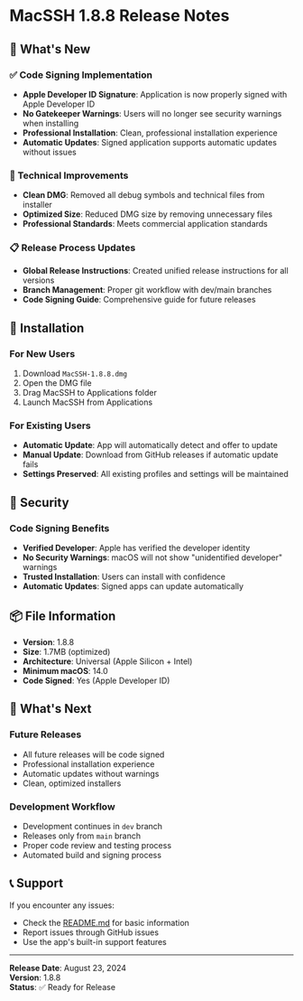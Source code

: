 # MacSSH 1.8.8 Release Notes

## 🎉 What's New

### ✅ Code Signing Implementation
- **Apple Developer ID Signature**: Application is now properly signed with Apple Developer ID
- **No Gatekeeper Warnings**: Users will no longer see security warnings when installing
- **Professional Installation**: Clean, professional installation experience
- **Automatic Updates**: Signed application supports automatic updates without issues

### 🔧 Technical Improvements
- **Clean DMG**: Removed all debug symbols and technical files from installer
- **Optimized Size**: Reduced DMG size by removing unnecessary files
- **Professional Standards**: Meets commercial application standards

### 📋 Release Process Updates
- **Global Release Instructions**: Created unified release instructions for all versions
- **Branch Management**: Proper git workflow with dev/main branches
- **Code Signing Guide**: Comprehensive guide for future releases

## 🚀 Installation

### For New Users
1. Download `MacSSH-1.8.8.dmg`
2. Open the DMG file
3. Drag MacSSH to Applications folder
4. Launch MacSSH from Applications

### For Existing Users
- **Automatic Update**: App will automatically detect and offer to update
- **Manual Update**: Download from GitHub releases if automatic update fails
- **Settings Preserved**: All existing profiles and settings will be maintained

## 🔐 Security

### Code Signing Benefits
- **Verified Developer**: Apple has verified the developer identity
- **No Security Warnings**: macOS will not show "unidentified developer" warnings
- **Trusted Installation**: Users can install with confidence
- **Automatic Updates**: Signed apps can update automatically

## 📦 File Information

- **Version**: 1.8.8
- **Size**: 1.7MB (optimized)
- **Architecture**: Universal (Apple Silicon + Intel)
- **Minimum macOS**: 14.0
- **Code Signed**: Yes (Apple Developer ID)

## 🎯 What's Next

### Future Releases
- All future releases will be code signed
- Professional installation experience
- Automatic updates without warnings
- Clean, optimized installers

### Development Workflow
- Development continues in `dev` branch
- Releases only from `main` branch
- Proper code review and testing process
- Automated build and signing process

## 📞 Support

If you encounter any issues:
- Check the [README.md](../README.md) for basic information
- Report issues through GitHub issues
- Use the app's built-in support features

---

**Release Date**: August 23, 2024  
**Version**: 1.8.8  
**Status**: ✅ Ready for Release
